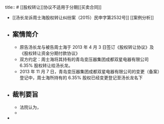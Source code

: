 title:: # [[股权转让]]协议不适用于分期[[买卖合同]]

- [[汤长龙诉周士海股权转让纠纷案（2015）民申字第2532号]] [[案例分析]]
- ## 案情简介
	- 原告汤长龙与被告周士海于 2013 年 4 月 3 日签订《股权转让协议》及《股权转让资金分期付款协议》
	- 双方约定：周士海将其持有的青岛变压器集团成都双星电器有限公司 6.35% 股权转让给汤长龙。
	- 2013 年 11 月 7 日，青岛变压器集团成都双星电器有限公司的变更（备案）登记中，周士海所持有的 6.35% 股权已经变更登记至汤长龙名下
- ## 裁判要旨
	- 法院认为，
	-
-